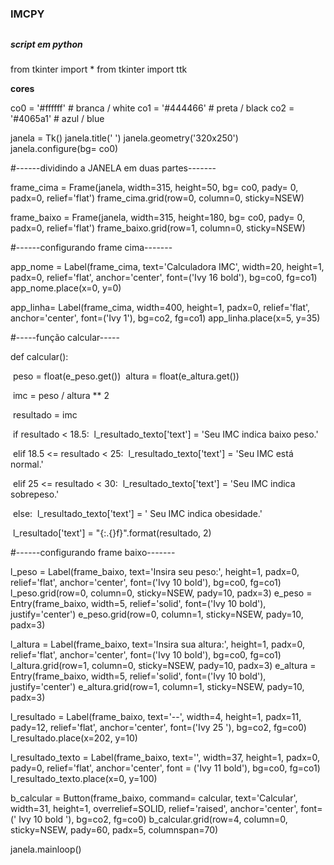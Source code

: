# <h3>IMCPY</h3>
## <h5>script em python</h5>
from tkinter import *
from tkinter import ttk

**cores**

co0 = '#ffffff' # branca / white
co1 = '#444466' # preta / black
co2 = '#4065a1' # azul / blue


janela = Tk()
janela.title(' ')
janela.geometry('320x250')
janela.configure(bg= co0)

#------dividindo a JANELA em duas partes-------

frame_cima = Frame(janela, width=315, height=50, bg= co0, pady= 0, padx=0, relief='flat')
frame_cima.grid(row=0, column=0, sticky=NSEW)

frame_baixo = Frame(janela, width=315, height=180, bg= co0, pady= 0, padx=0, relief='flat')
frame_baixo.grid(row=1, column=0, sticky=NSEW)

#------configurando frame cima-------

app_nome = Label(frame_cima, text='Calculadora IMC', width=20, height=1, padx=0, relief='flat', anchor='center', font=('Ivy 16 bold'), bg=co0, fg=co1)
app_nome.place(x=0, y=0)

app_linha= Label(frame_cima, width=400, height=1, padx=0, relief='flat', anchor='center', font=('Ivy 1'), bg=co2, fg=co1)
app_linha.place(x=5, y=35)

#-----função calcular-----

def calcular():

​    peso = float(e_peso.get())
​    altura = float(e_altura.get())

​    imc = peso / altura ** 2

​    resultado = imc

​    if resultado < 18.5:
​        l_resultado_texto['text'] = 'Seu IMC indica baixo peso.'

​    elif 18.5 <= resultado < 25:
​        l_resultado_texto['text'] = 'Seu IMC está normal.'

​    elif 25 <= resultado < 30:
​        l_resultado_texto['text'] = 'Seu IMC indica sobrepeso.'

​    else:
​        l_resultado_texto['text'] = ' Seu IMC indica obesidade.'


​    l_resultado['text'] = "{:.{}f}".format(resultado, 2)



#------configurando frame baixo-------

l_peso = Label(frame_baixo, text='Insira seu peso:', height=1, padx=0, relief='flat', anchor='center', font=('Ivy 10 bold'), bg=co0, fg=co1)
l_peso.grid(row=0, column=0, sticky=NSEW, pady=10, padx=3)
e_peso = Entry(frame_baixo, width=5, relief='solid', font=('Ivy 10 bold'), justify='center')
e_peso.grid(row=0, column=1, sticky=NSEW, pady=10, padx=3)

l_altura = Label(frame_baixo, text='Insira sua altura:', height=1, padx=0, relief='flat', anchor='center', font=('Ivy 10 bold'), bg=co0, fg=co1)
l_altura.grid(row=1, column=0, sticky=NSEW, pady=10, padx=3)
e_altura = Entry(frame_baixo, width=5, relief='solid', font=('Ivy 10 bold'), justify='center')
e_altura.grid(row=1, column=1, sticky=NSEW, pady=10, padx=3)

l_resultado = Label(frame_baixo, text='--', width=4, height=1, padx=11, pady=12, relief='flat', anchor='center', font=('Ivy 25 '), bg=co2, fg=co0)
l_resultado.place(x=202, y=10)

l_resultado_texto = Label(frame_baixo, text='', width=37, height=1, padx=0, pady=0, relief='flat', anchor='center', font = ('Ivy 11 bold'), bg=co0, fg=co1)
l_resultado_texto.place(x=0, y=100)

b_calcular = Button(frame_baixo, command= calcular, text='Calcular', width=31, height=1, overrelief=SOLID,  relief='raised', anchor='center', font=(' Ivy 10 bold '), bg=co2, fg=co0)
b_calcular.grid(row=4, column=0, sticky=NSEW, pady=60, padx=5, columnspan=70)

janela.mainloop()
